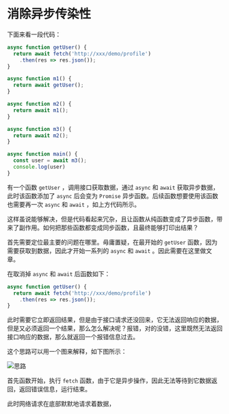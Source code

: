 # 消除异步传染性

下面来看一段代码：

```js
async function getUser() {
  return await fetch('http://xxx/demo/profile')
  	.then(res => res.json());
}

async function m1() {
  return await getUser();
}

async function m2() {
  return await m1();
}

async function m3() {
  return await m2();
}

async function main() {
  const user = await m3();
  console.log(user)
}
```

有一个函数 `getUser` ，调用接口获取数据，通过 `async` 和 `await` 获取异步数据，此时该函数添加了 `async` 后会变为 `Promise` 异步函数。后续函数想要使用该函数也需要再一次 `async` 和 `await` ，如上方代码所示。

这样虽说能够解决，但是代码看起来冗杂，且让函数从纯函数变成了异步函数，带来了副作用。如何把那些函数都变成同步函数，且最终能够打印出结果？

首先需要定位最主要的问题在哪里。毋庸置疑，在最开始的 `getUser` 函数，因为需要获取到数据，因此才开始一系列的 `async` 和 `await` 。因此需要在这里做文章。

在取消掉 `async` 和 `await` 后函数如下：

```js
async function getUser() {
  return await fetch('http://xxx/demo/profile')
  	.then(res => res.json());
}
```

此时需要它立即返回结果，但是由于接口请求还没回来，它无法返回响应的数据，但是又必须返回一个结果，那么怎么解决呢？报错，对的没错，这里既然无法返回接口响应的数据，那么就返回一个报错信息过去。

这个思路可以用一个图来解释，如下图所示：

![思路](https://pic.imgdb.cn/item/65b4c667871b83018a6595b0.jpg)

首先函数开始，执行 `fetch` 函数，由于它是异步操作，因此无法等待到它数据返回，返回错误信息，运行结束。

此时网络请求在底部默默地请求着数据，









